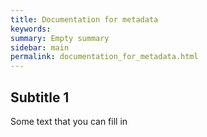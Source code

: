 ```yaml
---
title: Documentation for metadata
keywords:
summary: Empty summary
sidebar: main
permalink: documentation_for_metadata.html
---
```


## Subtitle 1

Some text that you can fill in